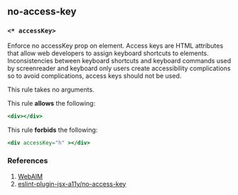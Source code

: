 ## no-access-key

### `<* accessKey>`

Enforce no accessKey prop on element. Access keys are HTML attributes that allow web developers to assign keyboard shortcuts to elements. Inconsistencies between keyboard shortcuts and keyboard commands used by screenreader and keyboard only users create accessibility complications so to avoid complications, access keys should not be used.

This rule takes no arguments.

This rule **allows** the following:

```hbs
<div></div>
```

This rule **forbids** the following:

```hbs
<div accessKey="h" ></div>
```

### References
1. [WebAIM](http://webaim.org/techniques/keyboard/accesskey#spec)
2. [eslint-plugin-jsx-a11y/no-access-key](https://github.com/evcohen/eslint-plugin-jsx-a11y/blob/master/docs/rules/no-access-key.md)
